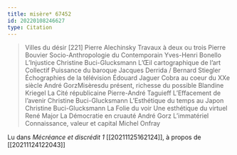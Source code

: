 ```yaml
---
title: misère* 67452
id: 20220108246627
type: Citation
---
```


> Villes du désir [221] Pierre Alechinsky Travaux à deux ou trois Pierre Bouvier Socio-Anthropologie du Contemporain Yves-Henri Bonello L’Injustice Christine Buci-Glucksmann L’Œil cartographique de l’art Collectif Puissance du baroque Jacques Derrida / Bernard Stiegler Échographies de la télévision Édouard Jaguer Cobra au coeur du XXe siècle André GorzMisèresdu présent, richesse du possible Blandine Kriegel La Cité républicaine Pierre-André Taguieff L’Effacement de l’avenir Christine Buci-Glucksmann L’Esthétique du temps au Japon Christine Buci-Glucksmann La Folie du voir Une esthétique du virtuel René Major La Démocratie en cruauté André Gorz L’immatériel Connaissance, valeur et capital Michel Onfray

Lu dans *Mécréance et discrédit 1* [[20211125162124]], à propos de [[20211124122043]]
